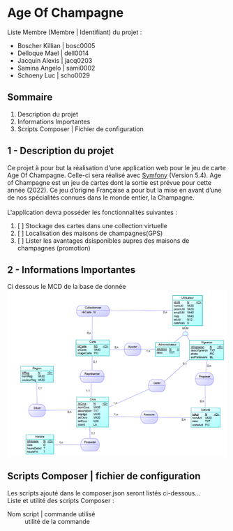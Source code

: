 <h1>Age Of Champagne</h1>
Liste Membre (Membre | Identifiant) du projet :
<ul>
	<li>Boscher Killian | bosc0005</li>
	<li>Delloque Mael | dell0014</li>
	<li>Jacquin Alexis | jacq0203</li>
	<li>Samina Angelo | sami0002</li>
	<li>Schoeny Luc | scho0029</li>
</ul>
<h2>Sommaire</h2>
<ol>
	<li>Description du projet</li>
	<li>Informations Importantes</li>
	<li>Scripts Composer | Fichier de configuration</li>
</ol>
<h2>1 - Description du projet</h2>
Ce projet à pour but la réalisation d'une application web pour le jeu de carte Age Of Champagne. Celle-ci sera réalisé avec <a href="https://symfony.com/what-is-symfony">Symfony</a> (Version 5.4). Age of Champagne est un jeu de cartes dont la sortie est prévue
pour cette année (2022). Ce jeu d’origine Française a pour but la
mise en avant d’une de nos spécialités connues dans le monde
entier, la Champagne.<br>
<br>
L'application devra posséder les fonctionnalités suivantes :
<ol>
	<li> [ ] Stockage des cartes dans une collection virtuelle</li>
	<li> [ ] Localisation des maisons de champagnes(GPS)</li>
	<li> [ ] Lister les avantages dsisponibles aupres des maisons de champagnes (promotion)</li>
</ol>
<h2>2 - Informations Importantes</h2>
Ci dessous le MCD de la base de donnée<br>
<img class="fit-picture"
     src="image/mcd.png"
     alt="MCD">
<h2>Scripts Composer | fichier de configuration</h2>
Les scripts ajouté dans le composer.json seront listés ci-dessous...<br>
Liste et utilité des scripts Composer :
<dl>
	<dt>Nom script | commande utilisé<dt>
		<dd>utilité de la commande</dd>
</dl>
